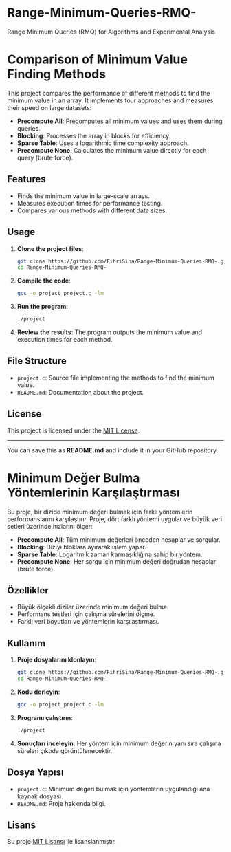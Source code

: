 # Range-Minimum-Queries-RMQ-
Range Minimum Queries (RMQ) for Algorithms and Experimental Analysis


# Comparison of Minimum Value Finding Methods

This project compares the performance of different methods to find the minimum value in an array. It implements four approaches and measures their speed on large datasets:

- **Precompute All**: Precomputes all minimum values and uses them during queries.
- **Blocking**: Processes the array in blocks for efficiency.
- **Sparse Table**: Uses a logarithmic time complexity approach.
- **Precompute None**: Calculates the minimum value directly for each query (brute force).

## Features

- Finds the minimum value in large-scale arrays.
- Measures execution times for performance testing.
- Compares various methods with different data sizes.

## Usage

1. **Clone the project files**:
    ```bash
    git clone https://github.com/FihriSina/Range-Minimum-Queries-RMQ-.git
    cd Range-Minimum-Queries-RMQ-
    ```

2. **Compile the code**:
    ```bash
    gcc -o project project.c -lm
    ```

3. **Run the program**:
    ```bash
    ./project
    ```

4. **Review the results**: The program outputs the minimum value and execution times for each method.

## File Structure

- `project.c`: Source file implementing the methods to find the minimum value.
- `README.md`: Documentation about the project.

## License

This project is licensed under the [MIT License](https://opensource.org/licenses/MIT).

---

You can save this as **README.md** and include it in your GitHub repository.



# Minimum Değer Bulma Yöntemlerinin Karşılaştırması

Bu proje, bir dizide minimum değeri bulmak için farklı yöntemlerin performanslarını karşılaştırır. Proje, dört farklı yöntemi uygular ve büyük veri setleri üzerinde hızlarını ölçer:

- **Precompute All**: Tüm minimum değerleri önceden hesaplar ve sorgular.
- **Blocking**: Diziyi bloklara ayırarak işlem yapar.
- **Sparse Table**: Logaritmik zaman karmaşıklığına sahip bir yöntem.
- **Precompute None**: Her sorgu için minimum değeri doğrudan hesaplar (brute force).

## Özellikler

- Büyük ölçekli diziler üzerinde minimum değeri bulma.
- Performans testleri için çalışma sürelerini ölçme.
- Farklı veri boyutları ve yöntemlerin karşılaştırması.

## Kullanım

1. **Proje dosyalarını klonlayın**:
    ```bash
    git clone https://github.com/FihriSina/Range-Minimum-Queries-RMQ-.git
    cd Range-Minimum-Queries-RMQ-
    ```

2. **Kodu derleyin**:
    ```bash
    gcc -o project project.c -lm
    ```

3. **Programı çalıştırın**:
    ```bash
    ./project
    ```

4. **Sonuçları inceleyin**: Her yöntem için minimum değerin yanı sıra çalışma süreleri çıktıda görüntülenecektir.

## Dosya Yapısı

- `project.c`: Minimum değeri bulmak için yöntemlerin uygulandığı ana kaynak dosyası.
- `README.md`: Proje hakkında bilgi.

## Lisans

Bu proje [MIT Lisansı](https://opensource.org/licenses/MIT) ile lisanslanmıştır.

